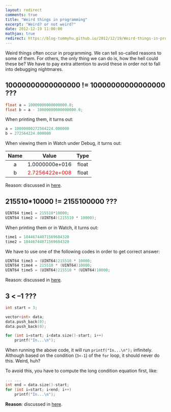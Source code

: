 ```yaml
---
layout: redirect
comments: true
title: "Weird things in programming"
excerpt: "Weird? or not weird?"
date: 2012-12-19 11:00:00
mathjax: true
redirect: https://blog-tommyhu.github.io/2012/12/19/Weird-things-in-programming/
---
```


<!-- add TOC here -->
<div id="genTocHere"></div>

Weird things often occur in programming. We can tell so-called reasons to some of them. For others, the only thing we can do is, how the hell could these be? We have to pay extra attention to avoid these in order not to fall into debugging nightmares.

## 10000000000000000 != 10000000000000000 ???
```cpp
float a = 10000000000000000.0;
float b = a - 10000000000000000.0;
```

When printing them, it turns out:

```cpp
a = 10000000272564224.000000
b = 272564224.000000
```

When viewing them in Watch under Debug, it turns out:

|   Name |  Value | Type  |
|:--------:|:--------:|:--------:|
|   a    |  1.0000000e+016 | 	float	|
|   b    |  <span style="color:red">2.7256422e+008</span> | 	float	|

Reason: discussed in [here](http://stackoverflow.com/questions/18877902/why-is-10000000000000000-10000000000000000).

## 215510*10000 != 2155100000 ???
```cpp
UINT64 time1 = 215510*10000;
UINT64 time2 = (UINT64)(215510 * 10000);
```

When printing them or in Watch, it turns out:

```cpp
time1 = 18446744071569684320
time2 = 18446744071569684320
```

We have to use one of the following codes in order to get correct answer:

```cpp
UINT64 time3 = (UINT64)215510 * 10000;
UINT64 time4 = 215510 * (UINT64)10000;
UINT64 time5 = (UINT64)215510 * (UINT64)10000;
```

Reason: discussed in [here](http://stackoverflow.com/questions/20727531/why-is-21551010000-2155100000).

## 3 < –1 ???
```cpp
int start = 3;

vector<int> data;
data.push_back(0);
data.push_back(0);

for (int i=start; i<data.size()-start; i++)
    printf("In...\n");
```

When running the above code, it will run `printf("In...\n");` infinitely. Although based on the condition (`3<-1`) of the `for` loop, it should never do this. Weird, huh?

To avoid this, you have to compute the long condition equation first, like:

```cpp
... ...
int end = data.size()-start;
for (int i=start; i<end; i++)
    printf("In...\n");
```

**Reason**: discussed in [here](http://stackoverflow.com/questions/20728649/why-is-31-in-code).
